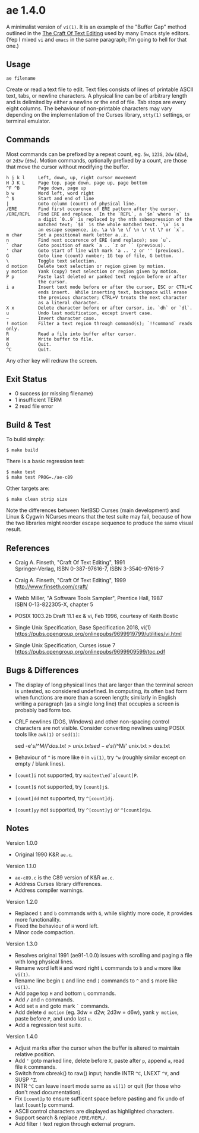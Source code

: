 ae 1.4.0
========

A minimalist version of `vi(1)`.  It is an example of the "Buffer Gap" method outlined in the [The Craft Of Text Editing](http://www.finseth.com/craft/) used by many Emacs style editors.  (Yep I mixed `vi` and `emacs` in the same paragraph; I'm going to hell for that one.)


Usage
-----

    ae filename

Create or read a text file to edit.  Text files consists of lines of printable ASCII text, tabs, or newline characters.  A physical line can be of arbitrary length and is delimited by either a newline or the end of file.  Tab stops are every eight columns.  The behaviour of non-printable characters may vary depending on the implementation of the Curses library, `stty(1)` settings, or terminal emulator.


Commands
--------

Most commands can be prefixed by a repeat count, eg. `5w`, `123G`, `2dw` (`d2w`), or `2d3w` (`d6w`).  Motion commands, optionally prefixed by a count, are those that move the cursor without modifying the buffer.

    h j k l     Left, down, up, right cursor movement
    H J K L     Page top, page down, page up, page bottom
    ^F ^B       Page down, page up
    b w         Word left, word right
    ^ $         Start and end of line
    |           Goto column (count) of physical line.
    /ERE        Find first occurence of ERE pattern after the cursor.
    /ERE/REPL   Find ERE and replace.  In the `REPL`, a `$n` where `n` is
                a digit `0..9` is replaced by the nth subexpression of the
                matched text; `$0` is the whole matched text. `\x` is a
                an escape sequence, ie. \a \b \e \f \n \r \t \? or `x`.
    m char      Set a positional mark letter a..z.
    n           Find next occurence of ERE (and replace); see `u`.
    ` char      Goto position of mark `a .. `z or `` (previous).
    ' char      Goto start of line with mark 'a .. 'z or '' (previous).
    G           Goto line (count) number; 1G top of file, G bottom.
    \           Toggle text selection.
    d motion    Delete text selection or region given by motion.
    y motion    Yank (copy) text selection or region given by motion.
    P p         Paste last deleted or yanked text region before or after
                the cursor.
    i a         Insert text mode before or after the cursor, ESC or CTRL+C
                ends insert.  While inserting text, backspace will erase
                the previous character; CTRL+V treats the next character
                as a literal character.
    X x         Delete character before or after cursor, ie. `dh` or `dl`.
    u           Undo last modification, except invert case.
    ~           Invert character case.
    ! motion    Filter a text region through command(s); `!!command` reads only.
    R           Read a file into buffer after cursor.
    W           Write buffer to file.
    Q           Quit.
    ^C          Quit.

Any other key will redraw the screen.


Exit Status
-----------

- 0 success (or missing filename)
- 1 insufficient TERM
- 2 read file error


Build & Test
------------

To build simply:

    $ make build

There is a basic regression test:

    $ make test
    $ make test PROG=./ae-c89

Other targets are:

    $ make clean strip size

Note the differences between NetBSD Curses (main development) and Linux & Cygwin NCurses means that the test suite may fail, because of how the two libraries might reorder escape sequence to produce the same visual result.


References
----------

* Craig A. Finseth, "Craft Of Text Editing", 1991  
  Springer-Verlag, ISBN 0-387-97616-7, ISBN 3-3540-97616-7

* Craig A. Finseth, "Craft Of Text Editing", 1999  
  <http://www.finseth.com/craft/>

* Webb Miller, "A Software Tools Sampler", Prentice Hall, 1987  
  ISBN 0-13-822305-X, chapter 5

* POSIX 1003.2b Draft 11.1 ex & vi, Feb 1996, courtesy of Keith Bostic

* Single Unix Specification, Base Specification 2018, vi(1)  
  <https://pubs.opengroup.org/onlinepubs/9699919799/utilities/vi.html>

* Single Unix Specification, Curses issue 7  
  <https://pubs.opengroup.org/onlinepubs/9699909599/toc.pdf>


Bugs & Differences
------------------

* The display of long physical lines that are larger than the terminal screen is untested, so considered undefined.  In computing, its often bad form when functions are more than a screen length; similarly in English writing a paragraph (as a single long line) that occupies a screen is probably bad form too.

* CRLF newlines (DOS, Windows) and other non-spacing control characters are not visible.  Consider converting newlines using POSIX tools like `awk(1)` or `sed(1)`:

    sed -e's/^M$//' dos.txt > unix.txt
    sed -e's/$/^M/' unix.txt > dos.txt

* Behaviour of `^` is more like `0` in `vi(1)`, try `^w` (roughly similar except on empty / blank lines).

* `[count]i` not supported, try ``maitext\ed`a[count]P``.

* `[count]$` not supported, try `[count]j$`.

* `[count]dd` not supported, try `^[count]dj`.

* `[count]yy` not supported, try `^[count]yj` or `^[count]dju`.


Notes
-----

Version 1.0.0
* Original 1990 K&R `ae.c`.

Version 1.1.0
* `ae-c89.c` is the C89 version of K&R `ae.c`.
* Address Curses library differences.
* Address compiler warnings.

Version 1.2.0
* Replaced `t` and `b` commands with `G`, while slightly more code, it provides more functionality.
* Fixed the behaviour of `H` word left.
* Minor code compaction.

Version 1.3.0
* Resolves original 1991 (ae91-1.0.0) issues with scrolling and paging a file with long physical lines.
* Rename word left `H` and word right `L` commands to `b` and `w` more like `vi(1)`.
* Rename line begin `[` and line end `]` commands to `^` and `$` more like `vi(1)`.
* Add page top `H` and bottom `L` commands.
* Add `/` and `n` commands.
* Add set `m` and goto mark `` ` `` commands.
* Add delete `d motion` (eg. 3dw = d2w, 2d3w = d6w), yank `y motion`, paste before `P`, and undo last `u`.
* Add a regression test suite.

Version 1.4.0
* Adjust marks after the cursor when the buffer is altered to maintain relative position.
* Add `'` goto marked line, delete before `X`, paste after `p`, append `a`, read file `R` commands.
* Switch from cbreak() to raw() input; handle INTR `^C`, LNEXT `^V`, and SUSP `^Z`.
* INTR `^C` can leave insert mode same as `vi(1)` or quit (for those who don't read documentation).
* Fix `[count]p` to ensure sufficent space before pasting and fix undo of last `[count]p` command.
* ASCII control characters are displayed as highlighted characters.
* Support search & replace `/ERE/REPL/`.
* Add filter `!` text region through external program.
